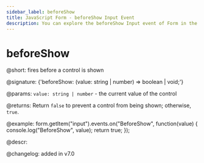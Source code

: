 ```yaml
---
sidebar_label: beforeShow
title: JavaScript Form - beforeShow Input Event 
description: You can explore the beforeShow Input event of Form in the documentation of the DHTMLX JavaScript UI library. Browse developer guides and API reference, try out code examples and live demos, and download a free 30-day evaluation version of DHTMLX Suite 7.
---
```


# beforeShow

@short: fires before a control is shown

@signature: {'beforeShow: (value: string | number) => boolean | void;'} 

@params:
`value: string | number` - the current value of the control

@returns:
Return `false` to prevent a control from being shown; otherwise, `true`.

@example:
form.getItem("input").events.on("BeforeShow", function(value) {
    console.log("BeforeShow", value);
    return true;
});

@descr:

@changelog: added in v7.0
